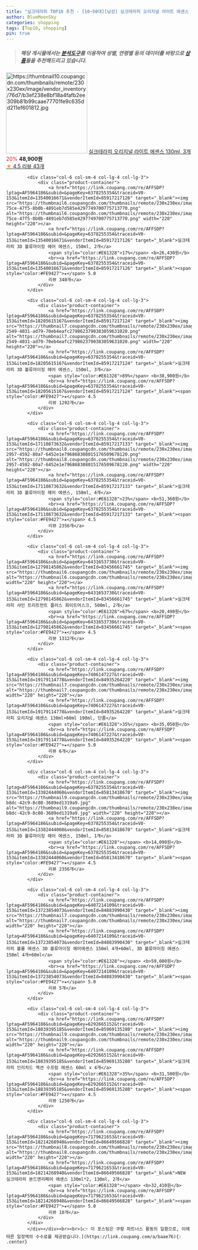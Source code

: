```yaml
---
title: "실크테라피 TOP10 추천 - [10~50대][남성] 실크테라피 오리지널 라이트 에센스 130ml, 3개"
author: BlueMoonSky
categories: shopping
tags: [Top10, shopping]
pin: true
---
```


> ##### 해당 게시물에서는 [**분석도구**](https://itemscout.io/)를 이용하여 **성별**, **연령별** 등의 데이터를 바탕으로 [**상품**](https://link.coupang.com/a/baae76)들을 추천해드리고 있습니다.
<div class="container"><div class="row">
            <div class="col-6 col-sm-4 col-lg-4 col-lg-3">
                <div class="product-container">
                    <a href="https://link.coupang.com/re/AFFSDP?lptag=AF5964186&subid=&pageKey=48018387&traceid=V0-153&itemId=18277633186&vendorItemId=85423658556" target="_blank"><img src="https://thumbnail10.coupangcdn.com/thumbnails/remote/230x230ex/image/vendor_inventory/76d7/b3ef238e8bf18a4fafb2ee309b81b99caae77701fe9c635dd211ef601812.jpg" alt="https://thumbnail10.coupangcdn.com/thumbnails/remote/230x230ex/image/vendor_inventory/76d7/b3ef238e8bf18a4fafb2ee309b81b99caae77701fe9c635dd211ef601812.jpg" width="220" height="220"></a>
                    <a href="https://link.coupang.com/re/AFFSDP?lptag=AF5964186&subid=&pageKey=48018387&traceid=V0-153&itemId=18277633186&vendorItemId=85423658556" target="_blank">실크테라피 오리지널 라이트 에센스 130ml, 3개</a>
                    <span style="color:#E61328">20%</span> <b>48,900원</b>
                    <br><a href="https://link.coupang.com/re/AFFSDP?lptag=AF5964186&subid=&pageKey=48018387&traceid=V0-153&itemId=18277633186&vendorItemId=85423658556" target="_blank"><span style="color:#FE9427">★</span> 4.5
                    리뷰 43개</a>
                </div>
            </div>
            
            <div class="col-6 col-sm-4 col-lg-4 col-lg-3">
                <div class="product-container">
                    <a href="https://link.coupang.com/re/AFFSDP?lptag=AF5964186&subid=&pageKey=6378255354&traceid=V0-153&itemId=13540016671&vendorItemId=85917217126" target="_blank"><img src="https://thumbnail6.coupangcdn.com/thumbnails/remote/230x230ex/image/retail/images/78d26cda-75ce-47f5-8b0b-4891eb7d585e4297749700775713770.png" alt="https://thumbnail6.coupangcdn.com/thumbnails/remote/230x230ex/image/retail/images/78d26cda-75ce-47f5-8b0b-4891eb7d585e4297749700775713770.png" width="220" height="220"></a>
                    <a href="https://link.coupang.com/re/AFFSDP?lptag=AF5964186&subid=&pageKey=6378255354&traceid=V0-153&itemId=13540016671&vendorItemId=85917217126" target="_blank">실크테라피 3D 볼류마이징 헤어 에센스, 150ml, 2개</a>
                    <span style="color:#E61328">17%</span> <b>26,430원</b>
                    <br><a href="https://link.coupang.com/re/AFFSDP?lptag=AF5964186&subid=&pageKey=6378255354&traceid=V0-153&itemId=13540016671&vendorItemId=85917217126" target="_blank"><span style="color:#FE9427">★</span> 5.0
                    리뷰 340개</a>
                </div>
            </div>
            
            <div class="col-6 col-sm-4 col-lg-4 col-lg-3">
                <div class="product-container">
                    <a href="https://link.coupang.com/re/AFFSDP?lptag=AF5964186&subid=&pageKey=6378255354&traceid=V0-153&itemId=18205615167&vendorItemId=85917217124" target="_blank"><img src="https://thumbnail7.coupangcdn.com/thumbnails/remote/230x230ex/image/retail/images/64447b1e-2549-4031-ad79-70eb4eafc2798623790383059631020.png" alt="https://thumbnail7.coupangcdn.com/thumbnails/remote/230x230ex/image/retail/images/64447b1e-2549-4031-ad79-70eb4eafc2798623790383059631020.png" width="220" height="220"></a>
                    <a href="https://link.coupang.com/re/AFFSDP?lptag=AF5964186&subid=&pageKey=6378255354&traceid=V0-153&itemId=18205615167&vendorItemId=85917217124" target="_blank">실크테라피 3D 볼류마이징 헤어 에센스, 150ml, 3개</a>
                    <span style="color:#E61328">89%</span> <b>38,900원</b>
                    <br><a href="https://link.coupang.com/re/AFFSDP?lptag=AF5964186&subid=&pageKey=6378255354&traceid=V0-153&itemId=18205615167&vendorItemId=85917217124" target="_blank"><span style="color:#FE9427">★</span> 4.5
                    리뷰 1292개</a>
                </div>
            </div>
            
            <div class="col-6 col-sm-4 col-lg-4 col-lg-3">
                <div class="product-container">
                    <a href="https://link.coupang.com/re/AFFSDP?lptag=AF5964186&subid=&pageKey=6378255354&traceid=V0-153&itemId=17110873632&vendorItemId=85917217133" target="_blank"><img src="https://thumbnail8.coupangcdn.com/thumbnails/remote/230x230ex/image/retail/images/787c8e1b-2957-4592-80a7-6452e1e796868308015176509678120.png" alt="https://thumbnail8.coupangcdn.com/thumbnails/remote/230x230ex/image/retail/images/787c8e1b-2957-4592-80a7-6452e1e796868308015176509678120.png" width="220" height="220"></a>
                    <a href="https://link.coupang.com/re/AFFSDP?lptag=AF5964186&subid=&pageKey=6378255354&traceid=V0-153&itemId=17110873632&vendorItemId=85917217133" target="_blank">실크테라피 3D 볼류마이징 헤어 에센스, 150ml, 4개</a>
                    <span style="color:#E61328">23%</span> <b>51,360원</b>
                    <br><a href="https://link.coupang.com/re/AFFSDP?lptag=AF5964186&subid=&pageKey=6378255354&traceid=V0-153&itemId=17110873632&vendorItemId=85917217133" target="_blank"><span style="color:#FE9427">★</span> 4.5
                    리뷰 2356개</a>
                </div>
            </div>
            
            <div class="col-6 col-sm-4 col-lg-4 col-lg-3">
                <div class="product-container">
                    <a href="https://link.coupang.com/re/AFFSDP?lptag=AF5964186&subid=&pageKey=6431653730&traceid=V0-153&itemId=12798145862&vendorItemId=83456661745" target="_blank"><img src="https://thumbnail6.coupangcdn.com/thumbnails/remote/230x230ex/image/vendor_inventory/3863/8d45694fc92a2073e35718d33aa916eaa77a05109b55358e1bba3330a0f6.jpg" alt="https://thumbnail6.coupangcdn.com/thumbnails/remote/230x230ex/image/vendor_inventory/3863/8d45694fc92a2073e35718d33aa916eaa77a05109b55358e1bba3330a0f6.jpg" width="220" height="220"></a>
                    <a href="https://link.coupang.com/re/AFFSDP?lptag=AF5964186&subid=&pageKey=6431653730&traceid=V0-153&itemId=12798145862&vendorItemId=83456661745" target="_blank">실크테라피 샤인 트리트먼트 플러스 화이트머스크, 500ml, 2개</a>
                    <span style="color:#E61328">67%</span> <b>20,490원</b>
                    <br><a href="https://link.coupang.com/re/AFFSDP?lptag=AF5964186&subid=&pageKey=6431653730&traceid=V0-153&itemId=12798145862&vendorItemId=83456661745" target="_blank"><span style="color:#FE9427">★</span> 4.5
                    리뷰 1312개</a>
                </div>
            </div>
            
            <div class="col-6 col-sm-4 col-lg-4 col-lg-3">
                <div class="product-container">
                    <a href="https://link.coupang.com/re/AFFSDP?lptag=AF5964186&subid=&pageKey=7406147227&traceid=V0-153&itemId=19179114778&vendorItemId=84935264220" target="_blank"><img src="https://thumbnail7.coupangcdn.com/thumbnails/remote/230x230ex/image/vendor_inventory/992e/0277686fbfba47ce92751583bbdd5589fcab5ba27116a06061752d651555.jpg" alt="https://thumbnail7.coupangcdn.com/thumbnails/remote/230x230ex/image/vendor_inventory/992e/0277686fbfba47ce92751583bbdd5589fcab5ba27116a06061752d651555.jpg" width="220" height="220"></a>
                    <a href="https://link.coupang.com/re/AFFSDP?lptag=AF5964186&subid=&pageKey=7406147227&traceid=V0-153&itemId=19179114778&vendorItemId=84935264220" target="_blank">실크테라피 오리지널 에센스 130ml+60ml 190ml, 단품</a>
                    <span style="color:#E61328">35%</span> <b>35,050원</b>
                    <br><a href="https://link.coupang.com/re/AFFSDP?lptag=AF5964186&subid=&pageKey=7406147227&traceid=V0-153&itemId=19179114778&vendorItemId=84935264220" target="_blank"><span style="color:#FE9427">★</span> 5.0
                    리뷰 6개</a>
                </div>
            </div>
            
            <div class="col-6 col-sm-4 col-lg-4 col-lg-3">
                <div class="product-container">
                    <a href="https://link.coupang.com/re/AFFSDP?lptag=AF5964186&subid=&pageKey=6378255354&traceid=V0-153&itemId=13382444060&vendorItemId=85813418670" target="_blank"><img src="https://thumbnail9.coupangcdn.com/thumbnails/remote/230x230ex/image/retail/images/2023/04/28/15/4/5af913c5-b8dc-42c9-8c08-3689ed1319a9.jpg" alt="https://thumbnail9.coupangcdn.com/thumbnails/remote/230x230ex/image/retail/images/2023/04/28/15/4/5af913c5-b8dc-42c9-8c08-3689ed1319a9.jpg" width="220" height="220"></a>
                    <a href="https://link.coupang.com/re/AFFSDP?lptag=AF5964186&subid=&pageKey=6378255354&traceid=V0-153&itemId=13382444060&vendorItemId=85813418670" target="_blank">실크테라피 3D 볼류마이징 헤어 에센스, 150ml, 1개</a>
                    <span style="color:#E61328"></span> <b>14,090원</b>
                    <br><a href="https://link.coupang.com/re/AFFSDP?lptag=AF5964186&subid=&pageKey=6378255354&traceid=V0-153&itemId=13382444060&vendorItemId=85813418670" target="_blank"><span style="color:#FE9427">★</span> 4.5
                    리뷰 2356개</a>
                </div>
            </div>
            
            <div class="col-6 col-sm-4 col-lg-4 col-lg-3">
                <div class="product-container">
                    <a href="https://link.coupang.com/re/AFFSDP?lptag=AF5964186&subid=&pageKey=6407214109&traceid=V0-153&itemId=13723854073&vendorItemId=84883990430" target="_blank"><img src="https://thumbnail7.coupangcdn.com/thumbnails/remote/230x230ex/image/vendor_inventory/d374/eed4052b2779c35b1c97595945ef556ed7399578a7753a3f1f8261ab2c7b.jpg" alt="https://thumbnail7.coupangcdn.com/thumbnails/remote/230x230ex/image/vendor_inventory/d374/eed4052b2779c35b1c97595945ef556ed7399578a7753a3f1f8261ab2c7b.jpg" width="220" height="220"></a>
                    <a href="https://link.coupang.com/re/AFFSDP?lptag=AF5964186&subid=&pageKey=6407214109&traceid=V0-153&itemId=13723854073&vendorItemId=84883990430" target="_blank">실크테라피 볼륨 에센스 3D 볼류마이징 헤어에센스 150ml 4개+60ml, 3D 볼류마이징 에센스 150ml 4개+60ml</a>
                    <span style="color:#E61328"></span> <b>59,080원</b>
                    <br><a href="https://link.coupang.com/re/AFFSDP?lptag=AF5964186&subid=&pageKey=6407214109&traceid=V0-153&itemId=13723854073&vendorItemId=84883990430" target="_blank"><span style="color:#FE9427">★</span> 5.0
                    리뷰 5개</a>
                </div>
            </div>
            
            <div class="col-6 col-sm-4 col-lg-4 col-lg-3">
                <div class="product-container">
                    <a href="https://link.coupang.com/re/AFFSDP?lptag=AF5964186&subid=&pageKey=6292665152&traceid=V0-153&itemId=18839395185&vendorItemId=85969135280" target="_blank"><img src="https://thumbnail9.coupangcdn.com/thumbnails/remote/230x230ex/image/vendor_inventory/4884/52425cabfb3a846c0dd63f266da969a35e1a3f9d9e9fb0cad7c0b1a1a55e.jpg" alt="https://thumbnail9.coupangcdn.com/thumbnails/remote/230x230ex/image/vendor_inventory/4884/52425cabfb3a846c0dd63f266da969a35e1a3f9d9e9fb0cad7c0b1a1a55e.jpg" width="220" height="220"></a>
                    <a href="https://link.coupang.com/re/AFFSDP?lptag=AF5964186&subid=&pageKey=6292665152&traceid=V0-153&itemId=18839395185&vendorItemId=85969135280" target="_blank">실크테라피 인리치드 액션 수프림 에센스 60ml x 4개</a>
                    <span style="color:#E61328">35%</span> <b>31,500원</b>
                    <br><a href="https://link.coupang.com/re/AFFSDP?lptag=AF5964186&subid=&pageKey=6292665152&traceid=V0-153&itemId=18839395185&vendorItemId=85969135280" target="_blank"><span style="color:#FE9427">★</span> 4.5
                    리뷰 1250개</a>
                </div>
            </div>
            
            <div class="col-6 col-sm-4 col-lg-4 col-lg-3">
                <div class="product-container">
                    <a href="https://link.coupang.com/re/AFFSDP?lptag=AF5964186&subid=&pageKey=7179621653&traceid=V0-153&itemId=18214268940&vendorItemId=86649566828" target="_blank"><img src="https://thumbnail8.coupangcdn.com/thumbnails/remote/230x230ex/image/vendor_inventory/dcf0/d2334102a10aa64fbb63054599891e75d631c5015b7b44c68b9c626b5434.jpg" alt="https://thumbnail8.coupangcdn.com/thumbnails/remote/230x230ex/image/vendor_inventory/dcf0/d2334102a10aa64fbb63054599891e75d631c5015b7b44c68b9c626b5434.jpg" width="220" height="220"></a>
                    <a href="https://link.coupang.com/re/AFFSDP?lptag=AF5964186&subid=&pageKey=7179621653&traceid=V0-153&itemId=18214268940&vendorItemId=86649566828" target="_blank">NEW 실크테라피 본드앤리페어 에센스 130ml*2, 130ml, 2개</a>
                    <span style="color:#E61328"></span> <b>32,410원</b>
                    <br><a href="https://link.coupang.com/re/AFFSDP?lptag=AF5964186&subid=&pageKey=7179621653&traceid=V0-153&itemId=18214268940&vendorItemId=86649566828" target="_blank"><span style="color:#FE9427">★</span> 5.0
                    리뷰 18개</a>
                </div>
            </div>
            </div></div><br><br>[👉 이 포스팅은 쿠팡 파트너스 활동의 일환으로, 이에 따른 일정액의 수수료를 제공받습니다.](https://link.coupang.com/a/baae76){: .center}